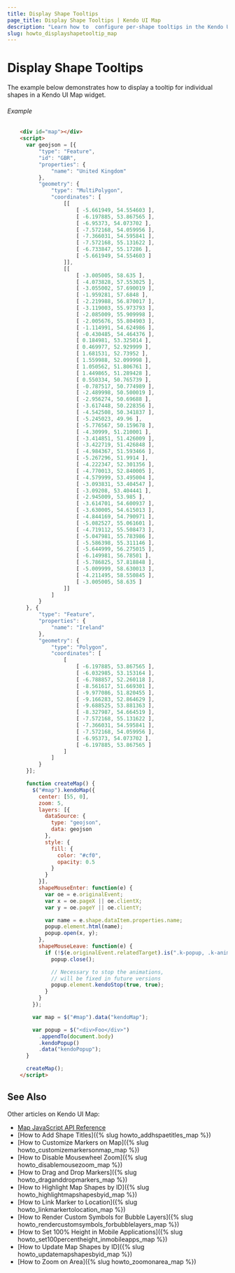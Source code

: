 ```yaml
---
title: Display Shape Tooltips
page_title: Display Shape Tooltips | Kendo UI Map
description: "Learn how to  configure per-shape tooltips in the Kendo UI Map shape layer."
slug: howto_displayshapetooltip_map
---
```


# Display Shape Tooltips

The example below demonstrates how to display a tooltip for individual shapes in a Kendo UI Map widget.

###### Example

```html
    <div id="map"></div>
    <script>
      var geojson = [{
          "type": "Feature",
          "id": "GBR",
          "properties": {
              "name": "United Kingdom"
          },
          "geometry": {
              "type": "MultiPolygon",
              "coordinates": [
                  [[
                      [ -5.661949, 54.554603 ],
                      [ -6.197885, 53.867565 ],
                      [ -6.95373, 54.073702 ],
                      [ -7.572168, 54.059956 ],
                      [ -7.366031, 54.595841 ],
                      [ -7.572168, 55.131622 ],
                      [ -6.733847, 55.17286 ],
                      [ -5.661949, 54.554603 ]
                  ]],
                  [[
                      [ -3.005005, 58.635 ],
                      [ -4.073828, 57.553025 ],
                      [ -3.055002, 57.690019 ],
                      [ -1.959281, 57.6848 ],
                      [ -2.219988, 56.870017 ],
                      [ -3.119003, 55.973793 ],
                      [ -2.085009, 55.909998 ],
                      [ -2.005676, 55.804903 ],
                      [ -1.114991, 54.624986 ],
                      [ -0.430485, 54.464376 ],
                      [ 0.184981, 53.325014 ],
                      [ 0.469977, 52.929999 ],
                      [ 1.681531, 52.73952 ],
                      [ 1.559988, 52.099998 ],
                      [ 1.050562, 51.806761 ],
                      [ 1.449865, 51.289428 ],
                      [ 0.550334, 50.765739 ],
                      [ -0.787517, 50.774989 ],
                      [ -2.489998, 50.500019 ],
                      [ -2.956274, 50.69688 ],
                      [ -3.617448, 50.228356 ],
                      [ -4.542508, 50.341837 ],
                      [ -5.245023, 49.96 ],
                      [ -5.776567, 50.159678 ],
                      [ -4.30999, 51.210001 ],
                      [ -3.414851, 51.426009 ],
                      [ -3.422719, 51.426848 ],
                      [ -4.984367, 51.593466 ],
                      [ -5.267296, 51.9914 ],
                      [ -4.222347, 52.301356 ],
                      [ -4.770013, 52.840005 ],
                      [ -4.579999, 53.495004 ],
                      [ -3.093831, 53.404547 ],
                      [ -3.09208, 53.404441 ],
                      [ -2.945009, 53.985 ],
                      [ -3.614701, 54.600937 ],
                      [ -3.630005, 54.615013 ],
                      [ -4.844169, 54.790971 ],
                      [ -5.082527, 55.061601 ],
                      [ -4.719112, 55.508473 ],
                      [ -5.047981, 55.783986 ],
                      [ -5.586398, 55.311146 ],
                      [ -5.644999, 56.275015 ],
                      [ -6.149981, 56.78501 ],
                      [ -5.786825, 57.818848 ],
                      [ -5.009999, 58.630013 ],
                      [ -4.211495, 58.550845 ],
                      [ -3.005005, 58.635 ]
                  ]]
              ]
          }
      }, {
          "type": "Feature",
          "properties": {
              "name": "Ireland"
          },
          "geometry": {
              "type": "Polygon",
              "coordinates": [
                  [
                      [ -6.197885, 53.867565 ],
                      [ -6.032985, 53.153164 ],
                      [ -6.788857, 52.260118 ],
                      [ -8.561617, 51.669301 ],
                      [ -9.977086, 51.820455 ],
                      [ -9.166283, 52.864629 ],
                      [ -9.688525, 53.881363 ],
                      [ -8.327987, 54.664519 ],
                      [ -7.572168, 55.131622 ],
                      [ -7.366031, 54.595841 ],
                      [ -7.572168, 54.059956 ],
                      [ -6.95373, 54.073702 ],
                      [ -6.197885, 53.867565 ]
                  ]
              ]
          }
      }];

      function createMap() {
        $("#map").kendoMap({
          center: [55, 0],
          zoom: 5,
          layers: [{
            dataSource: {
              type: "geojson",
              data: geojson
            },
            style: {
              fill: {
                color: "#cf0",
                opacity: 0.5
              }
            }
          }],
          shapeMouseEnter: function(e) {
            var oe = e.originalEvent;
            var x = oe.pageX || oe.clientX;
            var y = oe.pageY || oe.clientY;

            var name = e.shape.dataItem.properties.name;
            popup.element.html(name);
            popup.open(x, y);
          },
          shapeMouseLeave: function(e) {
            if (!$(e.originalEvent.relatedTarget).is(".k-popup, .k-animation-container")) {
              popup.close();

              // Necessary to stop the animations,
              // will be fixed in future versions
              popup.element.kendoStop(true, true);
            }
          }
        });

        var map = $("#map").data("kendoMap");

        var popup = $("<div>Foo</div>")
          .appendTo(document.body)
          .kendoPopup()
          .data("kendoPopup");
      }

      createMap();
    </script>
```

## See Also

Other articles on Kendo UI Map:

* [Map JavaScript API Reference](/api/javascript/dataviz/ui/map)
* [How to Add Shape Titles]({% slug howto_addhspaetitles_map %})
* [How to Customize Markers on Map]({% slug howto_customizemarkersonmap_map %})
* [How to Disable Mousewheel Zoom]({% slug howto_disablemousezoom_map %})
* [How to Drag and Drop Markers]({% slug howto_draganddropmarkers_map %})
* [How to Highlight Map Shapes by ID]({% slug howto_highlightmapshapesbyid_map %})
* [How to Link Marker to Location]({% slug howto_linkmarkertolocation_map %})
* [How to Render Custom Symbols for Bubble Layers]({% slug howto_rendercustomsymbols_forbubblelayers_map %})
* [How to Set 100% Height in Mobile Applications]({% slug howto_set100percentheight_inmobileapps_map %})
* [How to Update Map Shapes by ID]({% slug howto_updatemapshapesbyid_map %})
* [How to Zoom on Area]({% slug howto_zoomonarea_map %})
